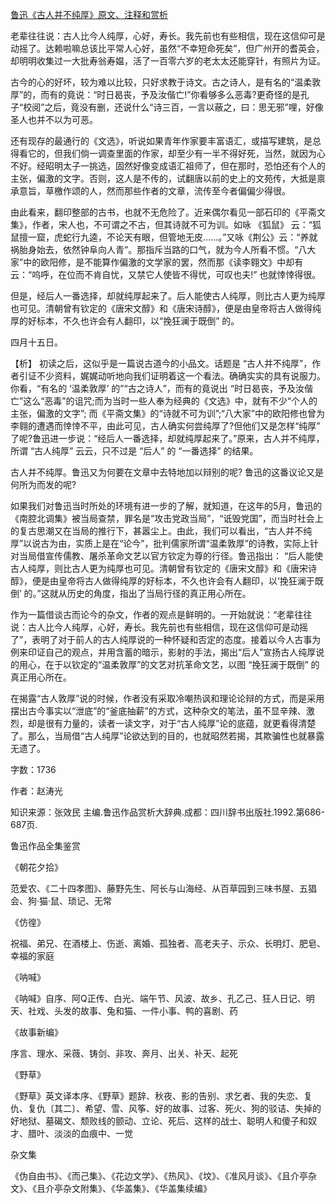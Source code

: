 [鲁迅《古人并不纯厚》原文、注释和赏析](https://www.vrrw.net/wx/9717.html)

老辈往往说：古人比今人纯厚，心好，寿长。我先前也有些相信，现在这信仰可是动摇了。达赖啦嘛总该比平常人心好，虽然“不幸短命死矣”，但广州开的耆英会，却明明收集过一大批寿翁寿媪，活了一百零六岁的老太太还能穿针，有照片为证。

古今的心的好坏，较为难以比较，只好求教于诗文。古之诗人，是有名的“温柔敦厚”的，而有的竟说：“时日曷丧，予及汝偕亡!”你看够多么恶毒?更奇怪的是孔子“校阅”之后，竟没有删，还说什么“诗三百，一言以蔽之，曰：思无邪”哩，好像圣人也并不以为可恶。

还有现存的最通行的《文选》，听说如果青年作家要丰富语汇，或描写建筑，是总得看它的，但我们倘一调查里面的作家，却至少有一半不得好死，当然，就因为心不好。经昭明太子一挑选，固然好像变成语汇祖师了，但在那时，恐怕还有个人的主张，偏激的文字。否则，这人是不传的，试翻唐以前的史上的文苑传，大抵是禀承意旨，草檄作颂的人，然而那些作者的文章，流传至今者偏偏少得很。

由此看来，翻印整部的古书，也就不无危险了。近来偶尔看见一部石印的《平斋文集》，作者，宋人也，不可谓之不古，但其诗就不可为训。如咏 《狐鼠》 云：“狐鼠擅一窟，虎蛇行九逵，不论天有眼，但管地无皮……。”又咏《荆公》云：“养就祸胎身始去，依然钟阜向人青”。那指斥当路的口气，就为今人所看不惯。“八大家”中的欧阳修，是不能算作偏激的文学家的罢，然而那《读李翱文》中却有云：“呜呼，在位而不肯自忧，又禁它人使皆不得忧，可叹也夫!” 也就悻悻得很。

但是，经后人一番选择，却就纯厚起来了。后人能使古人纯厚，则比古人更为纯厚也可见。清朝曾有钦定的《唐宋文醇》和《唐宋诗醇》，便是由皇帝将古人做得纯厚的好标本，不久也许会有人翻印，以“挽狂澜于既倒” 的。

四月十五日。



【析】 初读之后，这似乎是一篇说古道今的小品文。话题是 “古人并不纯厚”，作者引证不少资料，娓娓动听地向我们证明着这一个看法。确确实实的具有说服力。你看，“有名的 ‘温柔敦厚’ 的”“古之诗人”，而有的竟说出 “时日曷丧，予及汝偕亡”这么“恶毒”的诅咒;而为当时一些人奉为经典的《文选》中，就有不少“个人的主张，偏激的文字”; 而《平斋文集》的“诗就不可为训”;“八大家”中的欧阳修也曾为李翱的遭遇而悻悻不平，由此可见，古人确实何尝纯厚了?但他们又是怎样“纯厚” 了呢?鲁迅进一步说：“经后人一番选择，却就纯厚起来了。”原来，古人并不纯厚，所谓 “古人纯厚” 云云，只不过是 “后人” 的 “一番选择” 的结果。

古人并不纯厚。鲁迅又为何要在文章中去特地加以辩别的呢? 鲁迅的这番议论又是何所为而发的呢?

如果我们对鲁迅当时所处的环境有进一步的了解，就知道，在这年的5月，鲁迅的《南腔北调集》被当局查禁，罪名是“攻击党政当局”，“诋毁党国”，而当时社会上的复古思潮又在当局的推行下，甚嚣尘上。由此，我们可以看出，“古人并不纯厚”以说古为由，实质上是在“论今”，批判儒家所谓“温柔敦厚”的诗教，实际上针对当局借宣传儒教、屠杀革命文艺以官方钦定为尊的行径。鲁迅指出： “后人能使古人纯厚，则比古人更为纯厚也可见。清朝曾有钦定的《唐宋文醇》和《唐宋诗醇》，便是由皇帝将古人做得纯厚的好标本，不久也许会有人翻印，以‘挽狂澜于既倒’ 的。”这就从历史的角度，指出了当局行径的真正用心所在。

作为一篇借谈古而论今的杂文，作者的观点是鲜明的。一开始就说：“老辈往往说：古人比今人纯厚，心好，寿长。我先前也有些相信，现在这信仰可是动摇了”，表明了对于前人的古人纯厚说的一种怀疑和否定的态度。接着以今人古事为例来印证自己的观点，并用含蓄的暗示，影射的手法，揭出“后人”宣扬古人纯厚说的用心，在于以钦定的“温柔敦厚”的文艺对抗革命文艺，以图 “挽狂澜于既倒” 的真正用心所在。

在揭露“古人敦厚”说的时候，作者没有采取冷嘲热讽和理论论辩的方式，而是采用摆出古今事实以“泄底”的“釜底抽薪”的方式，这种杂文的笔法，虽不显辛辣、激烈，却是很有力量的，读者一读文字，对于“古人纯厚”论的底蕴，就更看得清楚了。那么，当局借“古人纯厚”论欲达到的目的，也就昭然若揭，其欺骗性也就暴露无遗了。

字数：1736

作者：赵涛光

知识来源：张效民 主编.鲁迅作品赏析大辞典.成都：四川辞书出版社.1992.第686-687页.

鲁迅作品全集鉴赏

《朝花夕拾》

范爱农、《二十四孝图》、藤野先生、阿长与山海经、从百草园到三味书屋、五猖会、狗·猫·鼠、琐记、无常

《仿徨》

祝福、弟兄、在酒楼上、伤逝、离婚、孤独者、高老夫子、示众、长明灯、肥皂、幸福的家庭

《呐喊》

《呐喊》自序、阿Q正传、白光、端午节、风波、故乡、孔乙己、狂人日记、明天、社戏、头发的故事、兔和猫、一件小事、鸭的喜剧、药

《故事新编》

序言、理水、采薇、铸剑、非攻、奔月、出关、补天、起死

《野草》

《野草》英文译本序、《野草》题辞、秋夜、影的告别、求乞者、我的失恋、复仇、复仇〔其二〕、希望、雪、风筝、好的故事、过客、死火、狗的驳诘、失掉的好地狱、墓碣文、颓败线的颤动、立论、死后、这样的战士、聪明人和傻子和奴才、腊叶、淡淡的血痕中、一觉

杂文集

《伪自由书》、《而己集》、《花边文学》、《热风》、《坟》、《准风月谈》、《且介亭杂文》、《且介亭杂文附集》、《华盖集》、《华盖集续编》

